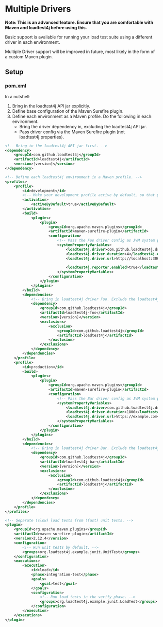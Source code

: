 # Multiple Drivers

**Note: This is an advanced feature. Ensure that you are comfortable with Maven and loadtest4j before using this.**

Basic support is available for running your load test suite using a different driver in each environment.

Multiple Driver support will be improved in future, most likely in the form of a custom Maven plugin.

## Setup

### pom.xml

In a nutshell:

1. Bring in the loadtest4j API jar explicitly.
2. Define base configuration of the Maven Surefire plugin.
3. Define each environment as a Maven profile. Do the following in each environment.
    - Bring the driver dependency in, excluding the loadtest4j API jar. 
    - Pass driver config via the Maven Surefire plugin (not loadtest4j.properties).

```xml
<!-- Bring in the loadtest4j API jar first. -->
<dependency>
    <groupId>com.github.loadtest4j</groupId>
    <artifactId>loadtest4j</artifactId>
    <version>[version]</version>
</dependency>
```

```xml
<!-- Define each loadtest4j environment in a Maven profile. -->
<profiles>
    <profile>
        <id>development</id>
        <!-- Make your development profile active by default, so that your load tests work on your laptop. -->
        <activation>
            <activeByDefault>true</activeByDefault>
        </activation>
        <build>
            <plugins>
                <plugin>
                    <groupId>org.apache.maven.plugins</groupId>
                    <artifactId>maven-surefire-plugin</artifactId>
                    <configuration>
                        <!-- Pass the Foo driver config as JVM system properties, via the Maven Surefire plugin. --> 
                        <systemPropertyVariables>
                            <loadtest4j.driver>com.github.loadtest4j.drivers.foo.FooFactory</loadtest4j.driver>
                            <loadtest4j.driver.duration>4</loadtest4j.driver.duration>
                            <loadtest4j.driver.url>http://localhost:3000</loadtest4j.driver.url>
                            
                            <loadtest4j.reporter.enabled>true</loadtest4j.reporter.enabled>
                        </systemPropertyVariables>
                    </configuration>
                </plugin>
            </plugins>
        </build>
        <dependencies>
            <!-- Bring in loadtest4j driver Foo. Exclude the loadtest4j API. -->
            <dependency>
                <groupId>com.github.loadtest4j</groupId>
                <artifactId>loadtest4j-foo</artifactId>
                <version>[version]</version>
                <exclusions>
                    <exclusion>
                        <groupId>com.github.loadtest4j</groupId>
                        <artifactId>loadtest4j</artifactId>
                    </exclusion>
                </exclusions>
            </dependency>
        </dependencies>
    </profile>
    <profile>
        <id>production</id>
        <build>
            <plugins>
                <plugin>
                    <groupId>org.apache.maven.plugins</groupId>
                    <artifactId>maven-surefire-plugin</artifactId>
                    <configuration>
                        <!-- Pass the Bar driver config as JVM system properties, via the Maven Surefire plugin. --> 
                        <systemPropertyVariables>
                            <loadtest4j.driver>com.github.loadtest4j.drivers.bar.BarFactory</loadtest4j.driver>
                            <loadtest4j.driver.duration>1800</loadtest4j.driver.duration>
                            <loadtest4j.driver.url>https://example.com</loadtest4j.driver.url>
                        </systemPropertyVariables>
                    </configuration>
                </plugin>
            </plugins>
        </build>
        <dependencies>
            <!-- Bring in loadtest4j driver Bar. Exclude the loadtest4j API. -->
            <dependency>
                <groupId>com.github.loadtest4j</groupId>
                <artifactId>loadtest4j-bar</artifactId>
                <version>[version]</version>
                <exclusions>
                    <exclusion>
                        <groupId>com.github.loadtest4j</groupId>
                        <artifactId>loadtest4j</artifactId>
                    </exclusion>
                </exclusions>
            </dependency>
        </dependencies>
    </profile>
</profiles>
```

```xml
<!-- Separate (slow) load tests from (fast) unit tests. -->
<plugin>
    <groupId>org.apache.maven.plugins</groupId>
    <artifactId>maven-surefire-plugin</artifactId>
    <version>2.12.4</version>
    <configuration>
        <!-- Run unit tests by default. -->
        <groups>org.loadtest4j.example.junit.UnitTest</groups>
    </configuration>
    <executions>
        <execution>
            <id>load</id>
            <phase>integration-test</phase>
            <goals>
                <goal>test</goal>
            </goals>
            <configuration>
                <!-- Run load tests in the verify phase. -->
                <groups>org.loadtest4j.example.junit.LoadTest</groups>
            </configuration>
        </execution>
    </executions>
</plugin>
```
